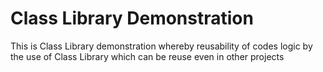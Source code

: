 # Class Library Demonstration
This is Class Library demonstration whereby reusability of codes logic by the use of Class Library which can be reuse even in other projects
